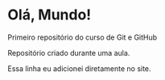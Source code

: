 # Olá, Mundo!
 Primeiro repositório do curso de Git e GitHub

Repositório criado durante uma aula.

Essa linha eu adicionei diretamente no site.
